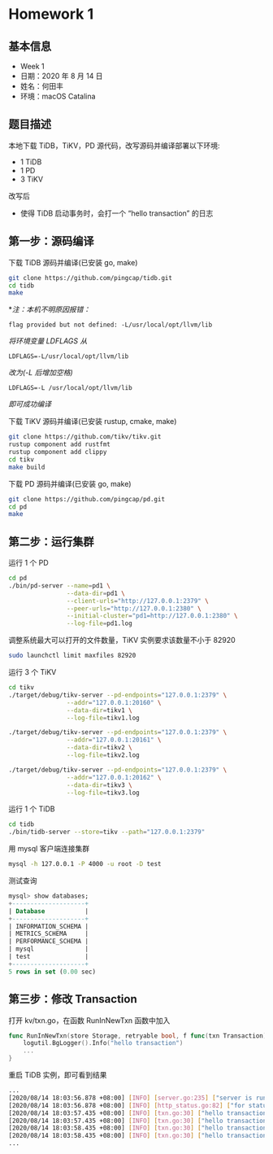 # Homework 1

## 基本信息

- Week 1
- 日期：2020 年 8 月 14 日
- 姓名：何田丰
- 环境：macOS Catalina

## 题目描述

本地下载 TiDB，TiKV，PD 源代码，改写源码并编译部署以下环境:

- 1 TiDB
- 1 PD
- 3 TiKV

改写后

- 使得 TiDB 启动事务时，会打一个 “hello transaction” 的日志

## 第一步：源码编译

下载 TiDB 源码并编译(已安装 go, make)

```bash
git clone https://github.com/pingcap/tidb.git
cd tidb
make
```
**注：本机不明原因报错：*
```
flag provided but not defined: -L/usr/local/opt/llvm/lib
```
*将环境变量 LDFLAGS 从*
```
LDFLAGS=-L/usr/local/opt/llvm/lib
```
*改为(-L 后增加空格)*
```
LDFLAGS=-L /usr/local/opt/llvm/lib
```
*即可成功编译*

下载 TiKV 源码并编译(已安装 rustup, cmake, make)

```bash
git clone https://github.com/tikv/tikv.git
rustup component add rustfmt
rustup component add clippy
cd tikv
make build
```

下载 PD 源码并编译(已安装 go, make)

```bash
git clone https://github.com/pingcap/pd.git
cd pd
make
```

## 第二步：运行集群

运行 1 个 PD

```bash
cd pd
./bin/pd-server --name=pd1 \
                --data-dir=pd1 \
                --client-urls="http://127.0.0.1:2379" \
                --peer-urls="http://127.0.0.1:2380" \
                --initial-cluster="pd1=http://127.0.0.1:2380" \
                --log-file=pd1.log
```

调整系统最大可以打开的文件数量，TiKV 实例要求该数量不小于 82920

```bash
sudo launchctl limit maxfiles 82920
```

运行 3 个 TiKV

```bash
cd tikv
./target/debug/tikv-server --pd-endpoints="127.0.0.1:2379" \
                --addr="127.0.0.1:20160" \
                --data-dir=tikv1 \
                --log-file=tikv1.log

./target/debug/tikv-server --pd-endpoints="127.0.0.1:2379" \
                --addr="127.0.0.1:20161" \
                --data-dir=tikv2 \
                --log-file=tikv2.log

./target/debug/tikv-server --pd-endpoints="127.0.0.1:2379" \
                --addr="127.0.0.1:20162" \
                --data-dir=tikv3 \
                --log-file=tikv3.log
```

运行 1 个 TiDB

```bash
cd tidb
./bin/tidb-server --store=tikv --path="127.0.0.1:2379"
```

用 mysql 客户端连接集群

```bash
mysql -h 127.0.0.1 -P 4000 -u root -D test
```

测试查询

```sql
mysql> show databases;
+--------------------+
| Database           |
+--------------------+
| INFORMATION_SCHEMA |
| METRICS_SCHEMA     |
| PERFORMANCE_SCHEMA |
| mysql              |
| test               |
+--------------------+
5 rows in set (0.00 sec)

```

## 第三步：修改 Transaction

打开 kv/txn.go，在函数 RunInNewTxn 函数中加入

```go
func RunInNewTxn(store Storage, retryable bool, f func(txn Transaction) error) error {
	logutil.BgLogger().Info("hello transaction")
    ...
}
```

重启 TiDB 实例，即可看到结果

```bash
...
[2020/08/14 18:03:56.878 +08:00] [INFO] [server.go:235] ["server is running MySQL protocol"] [addr=0.0.0.0:4000]
[2020/08/14 18:03:56.878 +08:00] [INFO] [http_status.go:82] ["for status and metrics report"] ["listening on addr"=0.0.0.0:10080]
[2020/08/14 18:03:57.435 +08:00] [INFO] [txn.go:30] ["hello transaction"]
[2020/08/14 18:03:57.435 +08:00] [INFO] [txn.go:30] ["hello transaction"]
[2020/08/14 18:03:58.435 +08:00] [INFO] [txn.go:30] ["hello transaction"]
[2020/08/14 18:03:58.435 +08:00] [INFO] [txn.go:30] ["hello transaction"]
...
```

